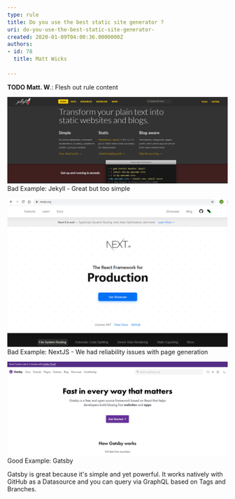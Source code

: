 ```yaml
---
type: rule
title: Do you use the best static site generator ?
uri: do-you-use-the-best-static-site-generator-
created: 2020-01-09T04:00:36.0000000Z
authors:
- id: 78
  title: Matt Wicks

---
```


**TODO Matt. W**.: Flesh out rule content
 
![](Jekyll.jpg)
Bad Example: Jekyll - Great but too simple



![](NextJS.jpg)
Bad Example: NextJS - We had reliability issues with page generation



![](Gatsby.jpg)
Good Example: Gatsby

Gatsby is great because it's simple and yet powerful. It works natively with GitHub as a Datasource and you can query via GraphQL based on Tags and Branches.
